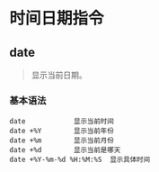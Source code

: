 

# 时间日期指令

## date

> 显示当前日期。

### 基本语法

~~~
date			显示当前时间
date +%Y		显示当前年份
date +%m		显示当前月份
date +%d		显示当前是哪天
date +%Y-%m-%d %H:%M:%S  显示具体时间
~~~



